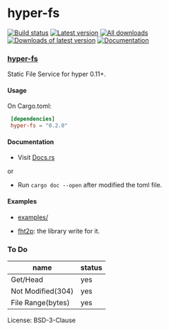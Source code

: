 # hyper-fs

[![Build status](https://travis-ci.org/biluohc/hyper-fs.svg?branch=master)](https://github.com/biluohc/hyper-fs)
[![Latest version](https://img.shields.io/crates/v/hyper-fs.svg)](https://crates.io/crates/hyper-fs)
[![All downloads](https://img.shields.io/crates/d/hyper-fs.svg)](https://crates.io/crates/hyper-fs)
[![Downloads of latest version](https://img.shields.io/crates/dv/hyper-fs.svg)](https://crates.io/crates/hyper-fs)
[![Documentation](https://docs.rs/hyper-fs/badge.svg)](https://docs.rs/hyper-fs)

### [hyper-fs](https://github.com/biluohc/hyper-fs)

Static File Service for hyper 0.11+.

#### Usage

On Cargo.toml:

```toml
 [dependencies]
 hyper-fs = "0.2.0"
```

#### Documentation
* Visit [Docs.rs](https://docs.rs/hyper-fs/)

or

* Run `cargo doc --open` after modified the toml file.

#### Examples

* [examples/](https://github.com/biluohc/hyper-fs/tree/master/examples)

* [fht2p](https://github.com/biluohc/fht2p): the library write for it.

### To Do

| name | status |
| ------ | --- |
|Get/Head                  | yes |
|Not Modified(304)         | yes |
|File Range(bytes)         | yes |

License: BSD-3-Clause
